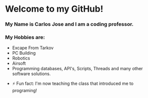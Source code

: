 # Welcome to my GitHub!

### My Name is Carlos Jose and I am a coding professor.
### My Hobbies are:

* Excape From Tarkov
* PC Building
* Robotics
* Airsoft
* Programming databases, API's, Scripts, Threads and many other software solutions.


- ⚡ Fun fact: I'm now teaching the class that introduced me to programing!
